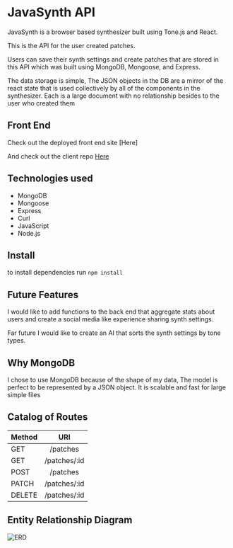 # JavaSynth API

  JavaSynth is a browser based synthesizer built using Tone.js and React.

  This is the API for the user created patches.

  Users can save their synth settings and create patches that are stored in this API which was
  built using MongoDB, Mongoose, and Express.

  The data storage is simple, The JSON objects in the DB are a mirror of the react state that is used collectively by
  all of the components in the synthesizer. Each is a large document with no relationship besides to the user
  who created them

## Front End

  Check out the deployed front end site [Here]

  And check out the client repo [Here](https://github.com/ArKaneVision/JavaSynth-Client)

## Technologies used
  * MongoDB
  * Mongoose
  * Express
  * Curl
  * JavaScript
  * Node.js

## Install
  to install dependencies run ` npm install `

## Future Features

  I would like to add functions to the back end that aggregate stats about users
  and create a social media like experience sharing synth settings.

  Far future I would like to create an AI that sorts the synth settings by tone types.

## Why MongoDB

  I chose to use MongoDB because of the shape of my data, The model is perfect to
  be represented by a JSON object. It is scalable and fast for large simple files

## Catalog of Routes

| Method   | URI           |
| ---------|:-------------:|
| GET      | /patches      |
| GET      | /patches/:id  |
| POST     | /patches      |
| PATCH    | /patches/:id  |
| DELETE   | /patches/:id  |

## Entity Relationship Diagram

![ERD](https://imgur.com/O1chFfU.png)
